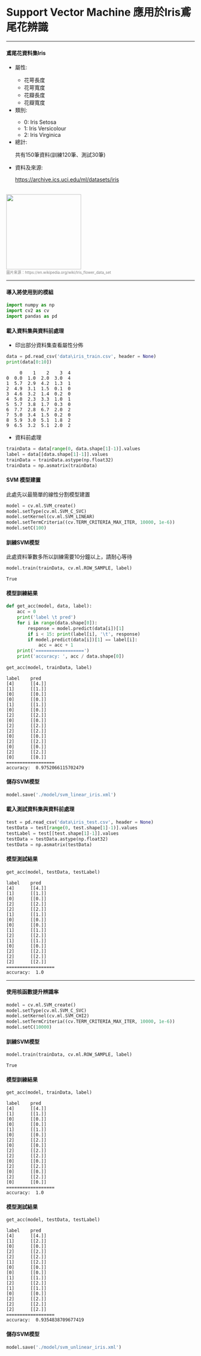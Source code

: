 
# Support Vector Machine 應用於Iris鳶尾花辨識

---

#### **鳶尾花資料集Iris**
- 屬性: <p>
    - 花萼長度
    - 花萼寬度
    - 花瓣長度
    - 花瓣寬度
- 類別: <p>
    - 0: Iris Setosa
    - 1: Iris Versicolour
    - 2: Iris Virginica
- 總計: <p>
    共有150筆資料(訓練120筆、測試30筆)
- 資料及來源:<p>https://archive.ics.uci.edu/ml/datasets/iris
<br>
<img src = "https://en.wikipedia.org/wiki/File:Kosaciec_szczecinkowaty_Iris_setosa.jpg" width = "200"><br>
<font size="1" color = "gray">圖片來源：https://en.wikipedia.org/wiki/Iris_flower_data_set</font><br>

---
#### 導入將使用到的模組


```python
import numpy as np
import cv2 as cv
import pandas as pd
```

#### 載入資料集與資料前處理<br>
- 印出部分資料集查看屬性分佈


```python
data = pd.read_csv('data\iris_train.csv', header = None)
print(data[0:10])
```

         0    1    2    3  4
    0  0.0  1.0  2.0  3.0  4
    1  5.7  2.9  4.2  1.3  1
    2  4.9  3.1  1.5  0.1  0
    3  4.6  3.2  1.4  0.2  0
    4  5.0  2.3  3.3  1.0  1
    5  5.7  3.8  1.7  0.3  0
    6  7.7  2.8  6.7  2.0  2
    7  5.0  3.4  1.5  0.2  0
    8  5.9  3.0  5.1  1.8  2
    9  6.5  3.2  5.1  2.0  2


- 資料前處理


```python
trainData = data[range(0, data.shape[1]-1)].values
label = data[[data.shape[1]-1]].values
trainData = trainData.astype(np.float32)
trainData = np.asmatrix(trainData)
```

#### SVM 模型建置
此處先以最簡單的線性分割模型建置


```python
model = cv.ml.SVM_create()
model.setType(cv.ml.SVM_C_SVC)
model.setKernel(cv.ml.SVM_LINEAR)
model.setTermCriteria((cv.TERM_CRITERIA_MAX_ITER, 10000, 1e-6))
model.setC(100)
```

#### 訓練SVM模型
此處資料筆數多所以訓練需要10分鐘以上，請耐心等待


```python
model.train(trainData, cv.ml.ROW_SAMPLE, label)
```




    True



#### 模型訓練結果


```python
def get_acc(model, data, label):
    acc = 0
    print('label \t pred')
    for i in range(data.shape[0]):
        response = model.predict(data[i])[1]
        if i < 15: print(label[i], '\t', response)
        if model.predict(data[i])[1] == label[i]:
            acc = acc + 1
    print('==================')        
    print('accuracy: ', acc / data.shape[0])
    
get_acc(model, trainData, label)
```

    label 	 pred
    [4] 	 [[4.]]
    [1] 	 [[1.]]
    [0] 	 [[0.]]
    [0] 	 [[0.]]
    [1] 	 [[1.]]
    [0] 	 [[0.]]
    [2] 	 [[2.]]
    [0] 	 [[0.]]
    [2] 	 [[2.]]
    [2] 	 [[2.]]
    [0] 	 [[0.]]
    [2] 	 [[2.]]
    [0] 	 [[0.]]
    [2] 	 [[2.]]
    [0] 	 [[0.]]
    ==================
    accuracy:  0.9752066115702479


#### 儲存SVM模型


```python
model.save('./model/svm_linear_iris.xml')
```

#### 載入測試資料集與資料前處理


```python
test = pd.read_csv('data\iris_test.csv', header = None)
testData = test[range(0, test.shape[1]-1)].values
testLabel = test[[test.shape[1]-1]].values
testData = testData.astype(np.float32)
testData = np.asmatrix(testData)
```

#### 模型測試結果


```python
get_acc(model, testData, testLabel)
```

    label 	 pred
    [4] 	 [[4.]]
    [1] 	 [[1.]]
    [0] 	 [[0.]]
    [2] 	 [[2.]]
    [2] 	 [[2.]]
    [1] 	 [[1.]]
    [0] 	 [[0.]]
    [0] 	 [[0.]]
    [1] 	 [[1.]]
    [2] 	 [[2.]]
    [1] 	 [[1.]]
    [0] 	 [[0.]]
    [2] 	 [[2.]]
    [2] 	 [[2.]]
    [2] 	 [[2.]]
    ==================
    accuracy:  1.0


---
#### **使用核函數提升辨識率**


```python
model = cv.ml.SVM_create()
model.setType(cv.ml.SVM_C_SVC)
model.setKernel(cv.ml.SVM_CHI2)
model.setTermCriteria((cv.TERM_CRITERIA_MAX_ITER, 10000, 1e-6))
model.setC(10000)
```

#### 訓練SVM模型


```python
model.train(trainData, cv.ml.ROW_SAMPLE, label)
```




    True



#### 模型訓練結果


```python
get_acc(model, trainData, label)
```

    label 	 pred
    [4] 	 [[4.]]
    [1] 	 [[1.]]
    [0] 	 [[0.]]
    [0] 	 [[0.]]
    [1] 	 [[1.]]
    [0] 	 [[0.]]
    [2] 	 [[2.]]
    [0] 	 [[0.]]
    [2] 	 [[2.]]
    [2] 	 [[2.]]
    [0] 	 [[0.]]
    [2] 	 [[2.]]
    [0] 	 [[0.]]
    [2] 	 [[2.]]
    [0] 	 [[0.]]
    ==================
    accuracy:  1.0


#### 模型測試結果


```python
get_acc(model, testData, testLabel)
```

    label 	 pred
    [4] 	 [[4.]]
    [1] 	 [[2.]]
    [0] 	 [[0.]]
    [2] 	 [[2.]]
    [2] 	 [[2.]]
    [1] 	 [[2.]]
    [0] 	 [[0.]]
    [0] 	 [[0.]]
    [1] 	 [[1.]]
    [2] 	 [[2.]]
    [1] 	 [[1.]]
    [0] 	 [[0.]]
    [2] 	 [[2.]]
    [2] 	 [[2.]]
    [2] 	 [[2.]]
    ==================
    accuracy:  0.9354838709677419


#### 儲存SVM模型


```python
model.save('./model/svm_unlinear_iris.xml')
```
